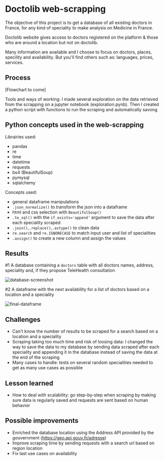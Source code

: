 # Doctolib web-scrapping
 
The objective of this project is to get a database of all existing doctors in France, for any kind of speciality to make analysis on Medicine in France.

Doctolib website gives access to doctors registered on the platform & those who are around a location but not on doctolib.

Many information are available and I choose to focus on doctors, places, specility and availability. But you'll find others such as: languages, prices, services.
 
 ## Process
 
 [Flowchart to come]
 
 Tools and ways of working: I made several exploration on the data retrieved from the scrapping on a jupyter notebook (exploration.pynb). Then I created a python script with functions to run the scraping and automatically savong
 
 ## Python concepts used in the web-scrapping
 
 Librairies used:
 - pandas
 - re
 - time
 - datetime
 - requests
 - bs4 (BeautifulSoup)
 - pymysql
 - sqlalchemy
 
 Concepts used:
 - general dataframe manipulations
 - `.json_normalize()` to transform the json into a dataframe
 - html and css selection with `BeautifulSoup()`
 - `.to_sql()` with the `if_exists='append'` argument to save the data after each speciality scraped
 - `.join()`,`.replace()`,`.astype()` to clean data
 - `re.search` and `re.IGNORECASE` to match input user and list of specialities 
 - `.assign()` to create a new column and assign the values
 
 ## Results
 
 #1 A database containing a `doctors` table with all doctors names, address, speciality and, if they propose TeleHealth consultation
 
 ![database-screenshot](image/doctolib_database)
 
 #2 A dataframe with the next availability for a list of doctors based on a location and a speciality
 
 ![final-dataframe](image/final_dataframe)
 
 ## Challenges
 
 - Can't know the number of results to be scraped for a search based on a location and a speciality
 - Scraping taking too much time and risk of loosing data: I changed the way to save the data to my database by sending data scraped after each speciality and appending it in the database instead of saving the data at the end of the scraping
 - Many cases to handle: tests on several random specialities needed to get as many use cases as possible
 
 ## Lesson learned
 
 - How to deal with scalability: go step-by-step when scraping by making sure data is regularly saved and requests are sent based on human behavior
 
 ## Possible improvements
 
 - Enriched the database location using the Address API provided by the gouvernment (https://geo.api.gouv.fr/adresse)
 - Improve scraping time by sending requests with a search url based on region location
 - Fix last use cases on availability



